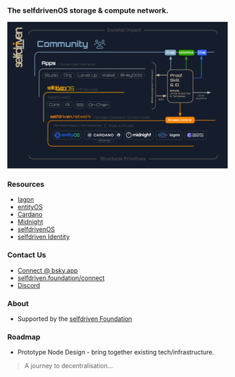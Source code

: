 
### The selfdrivenOS storage &amp; compute network.

<a href="/images/selfdriven-network-stack-dark.png" target="_blank" class="text-decoration-none">
    <div class="card shadow">
        <div class="card-body p-0">
            <img src="/images/selfdriven-network-stack-dark.png" class="img-responsive rounded img-fluid">
        </div>
    </div>
</a>

### Resources
- [Iagon](https://iagon.com)
- [entityOS](https://entityos.cloud)
- [Cardano](https://cardano.org)
- [Midnight](https://midnight.network)
- [selfdrivenOS](https://selfdriven.tech)
- [selfdriven Identity](https://selfdriven.id) 

### Contact Us
- [Connect @ bsky.app](https://bsky.app/profile/markbyers.selfdriven.social)
- [selfdriven.foundation/connect](https://selfdriven.foundation/connect)
- [Discord](https://discord.gg/hGREt58wqW)

### About
- Supported by the [selfdriven Foundation](https://selfdriven.foundation)

### Roadmap
- Prototype Node Design - bring together existing tech/infrastructure.

> A journey to decentralisation...
